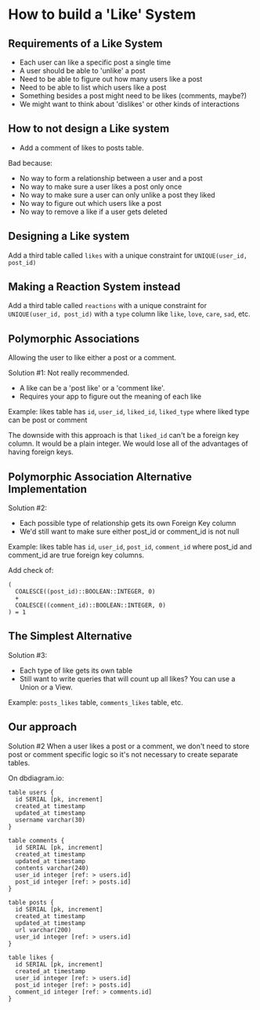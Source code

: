 # How to build a 'Like' System

## Requirements of a Like System

* Each user can like a specific post a single time
* A user should be able to 'unlike' a post
* Need to be able to figure out how many users like a post
* Need to be able to list which users like a post
* Something besides a post might need to be likes (comments, maybe?)
* We might want to think about 'dislikes' or other kinds of interactions

## How to not design a Like system

* Add a comment of likes to posts table.

Bad because: 
* No way to form a relationship between a user and a post
* No way to make sure a user likes a post only once
* No way to make sure a user can only unlike a post they liked
* No way to figure out which users like a post
* No way to remove a like if a user gets deleted

## Designing a Like system

Add a third table called `likes` with a unique constraint for `UNIQUE(user_id, post_id)`

## Making a Reaction System instead

Add a third table called `reactions` with a unique constraint for `UNIQUE(user_id, post_id)` with a `type` column
like `like`, `love`, `care`, `sad`, etc.

## Polymorphic Associations

Allowing the user to like either a post or a comment.

Solution #1:
Not really recommended.
* A like can be a 'post like' or a 'comment like'.
* Requires your app to figure out the meaning of each like

Example: likes table has `id`, `user_id`, `liked_id`, `liked_type` where liked type can be post or comment

The downside with this approach is that `liked_id` can't be a foreign key column. It would be a plain integer.
We would lose all of the advantages of having foreign keys.

## Polymorphic Association Alternative Implementation

Solution #2:
* Each possible type of relationship gets its own Foreign Key column
* We'd still want to make sure either post_id or comment_id is not null

Example: likes table has `id`, `user_id`, `post_id`, `comment_id` where post_id and comment_id are true foreign key 
columns.

Add check of:
```
(
  COALESCE((post_id)::BOOLEAN::INTEGER, 0)
  +
  COALESCE((comment_id)::BOOLEAN::INTEGER, 0)
) = 1
```

## The Simplest Alternative

Solution #3:
* Each type of like gets its own table
* Still want to write queries that will count up all likes? You can use a Union or a View.

Example: `posts_likes` table, `comments_likes` table, etc. 

## Our approach

Solution #2
When a user likes a post or a comment, we don't need to store post or comment specific logic so it's not necessary 
to create separate tables.

On dbdiagram.io: 
```
table users {
  id SERIAL [pk, increment]
  created_at timestamp
  updated_at timestamp
  username varchar(30)
}

table comments {
  id SERIAL [pk, increment]
  created_at timestamp
  updated_at timestamp
  contents varchar(240)
  user_id integer [ref: > users.id]
  post_id integer [ref: > posts.id]
}

table posts {
  id SERIAL [pk, increment]
  created_at timestamp
  updated_at timestamp
  url varchar(200)
  user_id integer [ref: > users.id]
}

table likes {
  id SERIAL [pk, increment]
  created_at timestamp
  user_id integer [ref: > users.id]
  post_id integer [ref: > posts.id]
  comment_id integer [ref: > comments.id]
}
```
